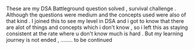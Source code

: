 These are my DSA Battleground question solved , survival challenge . Although the questions were medium and the concepts used were also of that kind . 
I joined this to see my level in DSA and i got to know that there are alot of things and concepts which i don't know , so i left this as staying consistent at the rate where u don't know much is hard . 
But my learning journey is not ended , ........ to be continued
